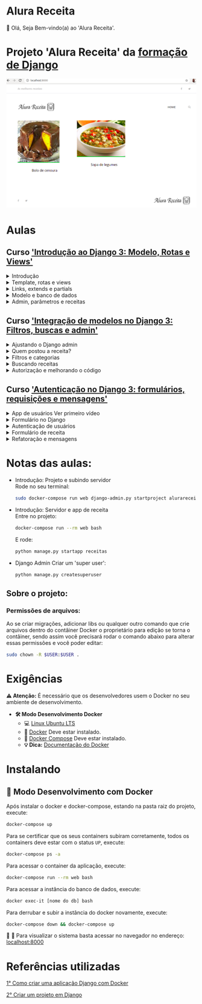 # Alura Receita

👋 Olá, Seja Bem-vindo(a) ao 'Alura Receita'.

# Projeto 'Alura Receita' da [formação de Django](https://cursos.alura.com.br/formacao-django)

![homepage](https://raw.githubusercontent.com/claudimf/alura_receita/main/homepage.png)

# Aulas

## Curso ['Introdução ao Django 3: Modelo, Rotas e Views'](https://cursos.alura.com.br/course/fundamentos-django-2)

<details>
    <summary>Introdução</summary>
    <ul>
        <li>Saudações e Ambiente</li>
        <li>Django e venv</li>
        <li>Projeto e subindo servidor</li>
        <li>Servidor e app de receita</li>
        <li>Faça como eu fiz na aula</li>
        <li>Benefícios da venv</li>
        <li>Projeto e app</li>
        <li>Para saber mais: Django</li>
        <li>O que aprendemos?</li>
    <ul>
</details>

<details>
    <summary>Template, rotas e views</summary>
    <ul>
        <li>Criando a pasta template</li>
        <li>Preparando o ambiente</li>
        <li>Arquivos estáticos</li>
        <li>Carregando estáticos</li>
        <li>Faça como eu fiz na aula</li>
        <li>Configurando estáticos</li>
        <li>{% load static %}</li>
        <li>Para saber mais: Templates</li>
        <li>O que aprendemos?</li>
    <ul>
</details>

<details>
    <summary>Links, extends e partials</summary>
    <ul>
        <li>Links, urls e views</li>
        <li>Estendendo html</li>
        <li>Partials</li>
        <li>Faça como eu fiz na aula</li>
        <li>Extends, include e partials</li>
        <li>O que aprendemos?</li>
    <ul>
</details>

<details>
    <summary>Modelo e banco de dados</summary>
    <ul>
        <li>Nomes de receitas dinâmicas</li>
        <li>Banco de dados</li>
        <li>Psycopg2</li>
        <li>Modelo de receita</li>
        <li>Faça como eu fiz na aula</li>
        <li>{{ }} e {% %}</li>
        <li>Models no Django</li>
        <li>makemigration e migrate</li>
        <li>Para saber mais: Models</li>
        <li>O que aprendemos?</li>
    <ul>
</details>

<details>
    <summary>Admin, parâmetros e receitas</summary>
    <ul>
        <li>Django Admin</li>
        <li>Exibindo dados dos banco</li>
        <li>Parâmetro na url</li>
        <li>Faça como eu fiz na aula</li>
        <li>Ajudando alguém</li>
        <li>Para saber mais</li>
        <li>O que aprendemos?</li>
        <li>Conclusão</li>
        <li>Parabéns</li>
    <ul>
</details>

## Curso ['Integração de modelos no Django 3: Filtros, buscas e admin'](https://cursos.alura.com.br/course/integracao-modelos-django-2)

<details>
    <summary>Ajustando o Django admin</summary>
    <ul>
        <li>Introdução</li>
        <li>Saudações e Ambiente</li>
        <li>Listando receitas por nome</li>
        <li>Busca, Filtros e paginação</li>
        <li>Faça como eu fiz na aula</li>
        <li>Melhorando o admin</li>
        <li>O que aprendemos?</li>
    <ul>
</details>

<details>
    <summary>Quem postou a receita?</summary>
    <ul>
        <li>Criando um modelo de pessoas</li>
        <li>Integrando modelos</li>
        <li>Exibindo nome das pessoas</li>
        <li>Faça como eu fiz na aula</li>
        <li>__str__</li>
        <li>O que aprendemos?</li>
    <ul>
</details>

<details>
    <summary>Filtros e categorias</summary>
    <ul>
        <li>Filtro receitas publicadas</li>
        <li>Ordenação e edição no admin</li>
        <li>Foto para cada receita</li>
        <li>Faça como eu fiz na aula</li>
        <li>Configurações do Admin</li>
        <li>O que aprendemos?</li>
    <ul>
</details>

<details>
    <summary>Buscando receitas</summary>
    <ul>
        <li>Exibindo a foto</li>
        <li>Criando a página de busca</li>
        <li>Resultado da busca</li>
        <li>Faça como eu fiz na aula</li>
        <li>Foto no banco de dados</li>
        <li>O que aprendemos?</li>
    <ul>
</details>

<details>
    <summary>Autorização e melhorando o código</summary>
    <ul>
        <li>Autorização e usuários</li>
        <li>Partial e refatoração</li>
        <li>Faça como eu fiz na aula</li>
        <li>Template tags</li>
        <li>O que aprendemos?</li>
        <li>Conclusão</li>
        <li>Parabéns</li>
    <ul>
</details>

## Curso ['Autenticação no Django 3: formulários, requisições e mensagens'](https://cursos.alura.com.br/course/autenticacao-django-2)

<details>
    <summary>App de usuários Ver primeiro vídeo</summary>
    <ul>
        <li>Introdução</li>
        <li>Saudações e ambiente</li>
        <li>Criando o app de usuários</li>
        <li>Material do curso</li>
        <li>Cadastro e login</li>
        <li>Faça como eu fiz na aula</li>
        <li>Renderizando as páginas</li>
        <li>O que aprendemos?</li>
    <ul>
</details>

<details>
    <summary>Formulário no Django</summary>
    <ul>
        <li>Requisições no Django</li>
        <li>CSRF, token e dados</li>
        <li>Criando usuários</li>
        <li>Faça como eu fiz na aula</li>
        <li>Token CSRF</li>
        <li>O que aprendemos?</li>
    <ul>
</details>

<details>
    <summary>Autenticação de usuários</summary>
    <ul>
        <li>Login e dashboard</li>
        <li>Realizando o Login</li>
        <li>Material do curso</li>
        <li>Menu, logout e dashboard</li>
        <li>Faça como eu fiz na aula</li>
        <li>Menu dinâmico</li>
        <li>O que aprendemos?</li>
    <ul>
</details>

<details>
    <summary>Formulário de receita</summary>
    <ul>
        <li>Material do curso</li>
        <li>Criando formulário de receita</li>
        <li>Dados da requisição</li>
        <li>Receita de cada usuário</li>
        <li>Faça como eu fiz na aula</li>
        <li>Cada receita com seu dono</li>
        <li>O que aprendemos?</li>
    <ul>
</details>

<details>
    <summary>Refatoração e mensagens</summary>
    <ul>
        <li>Mensagens de sucesso e erro</li>
        <li>Refatoração e ajustes finais</li>
        <li>Faça como eu fiz na aula</li>
        <li>Mensagem não exibida</li>
        <li>O que aprendemos?</li>
        <li>Conclusão</li>
        <li>Parabéns</li>
    <ul>
</details>

# Notas das aulas:

* Introdução: Projeto e subindo servidor  
    Rode no seu terminal:
    ```sh
    sudo docker-compose run web django-admin.py startproject alurareceita .
    ```
* Introdução: Servidor e app de receita  
    Entre no projeto:  
    ```sh
    docker-compose run --rm web bash
    ```
    E rode:
    ```sh
    python manage.py startapp receitas
    ```
* Django Admin
    Criar um 'super user':
    ```sh
    python manage.py createsuperuser
    ```

## Sobre o projeto:

### Permissões de arquivos:

Ao se criar migrações, adicionar libs ou qualquer outro comando que crie arquivos dentro do contâiner Docker o proprietário para edição se torna o contâiner, sendo assim você precisará rodar o comando abaixo para alterar essas permissões e você poder editar:

```sh
sudo chown -R $USER:$USER .
```

# Exigências

**:warning: Atenção:** É necessário que os desenvolvedores usem o Docker no seu ambiente de desenvolvimento.

- **🛠 Modo Desenvolvimento Docker**
    - :computer: [Linux Ubuntu LTS](https://ubuntu.com/download/desktop)
    - 🐳 [Docker](https://docs.docker.com/engine/installation/) Deve estar instalado.
    - 🐳 [Docker Compose](https://docs.docker.com/compose/) Deve estar instalado.
    - **💡 Dica:** [Documentação do Docker](https://docs.docker.com/)

# Instalando

## 🐳 Modo Desenvolvimento com Docker

Após instalar o docker e docker-compose, estando na pasta raiz do projeto, execute:

```sh
docker-compose up
```

Para se certificar que os seus containers subiram corretamente, todos os containers deve estar com o status `UP`, execute:

```sh
docker-compose ps -a
```

Para acessar o container da aplicação, execute:

```sh
docker-compose run --rm web bash
```

Para acessar a instância do banco de dados, execute:

```sh
docker exec-it [nome do db] bash
```

Para derrubar e subir a instância do docker novamente, execute:

```sh
docker-compose down && docker-compose up
```

🚀 :clap: Para visualizar o sistema basta acessar no navegador no endereço: [localhost:8000](localhost:8000)

# Referências utilizadas

[1° Como criar uma aplicação Django com Docker](https://github.com/claudimf/django-docker)

[2° Criar um projeto em Django](https://github.com/claudimf/try_django)